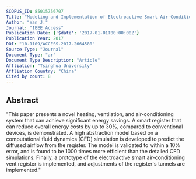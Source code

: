 ```yaml
---
SCOPUS_ID: 85015756707
Title: "Modeling and Implementation of Electroactive Smart Air-Conditioning Vent Register for Personalized HVAC Systems"
Author: "Yan J."
Journal: "IEEE Access"
Publication Date: {'$date': '2017-01-01T00:00:00Z'}
Publication Year: 2017
DOI: "10.1109/ACCESS.2017.2664580"
Source Type: "Journal"
Document Type: "ar"
Document Type Description: "Article"
Affliation: "Tsinghua University"
Affliation Country: "China"
Cited by count: 8
---
```


## Abstract
"This paper presents a novel heating, ventilation, and air-conditioning system that can achieve significant energy savings. A smart register that can reduce overall energy costs by up to 30%, compared to conventional devices, is demonstrated. A high abstraction model based on a computational fluid dynamics (CFD) simulation is developed to predict the diffused airflow from the register. The model is validated to within a 10% error, and is found to be 1000 times more efficient than the detailed CFD simulations. Finally, a prototype of the electroactive smart air-conditioning vent register is implemented, and adjustments of the register's tunnels are implemented."
